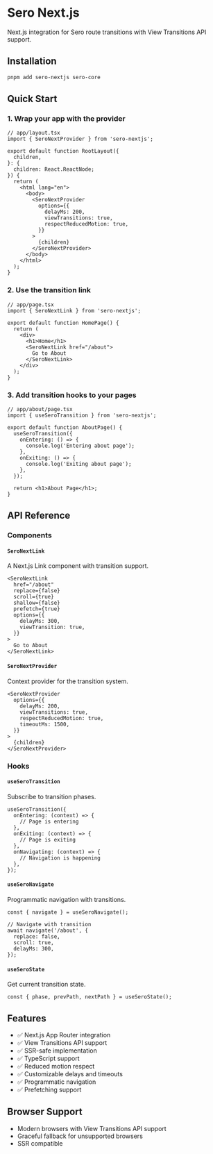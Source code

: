# Sero Next.js

Next.js integration for Sero route transitions with View Transitions API support.

## Installation

```bash
pnpm add sero-nextjs sero-core
```

## Quick Start

### 1. Wrap your app with the provider

```tsx
// app/layout.tsx
import { SeroNextProvider } from 'sero-nextjs';

export default function RootLayout({
  children,
}: {
  children: React.ReactNode;
}) {
  return (
    <html lang="en">
      <body>
        <SeroNextProvider
          options={{
            delayMs: 200,
            viewTransitions: true,
            respectReducedMotion: true,
          }}
        >
          {children}
        </SeroNextProvider>
      </body>
    </html>
  );
}
```

### 2. Use the transition link

```tsx
// app/page.tsx
import { SeroNextLink } from 'sero-nextjs';

export default function HomePage() {
  return (
    <div>
      <h1>Home</h1>
      <SeroNextLink href="/about">
        Go to About
      </SeroNextLink>
    </div>
  );
}
```

### 3. Add transition hooks to your pages

```tsx
// app/about/page.tsx
import { useSeroTransition } from 'sero-nextjs';

export default function AboutPage() {
  useSeroTransition({
    onEntering: () => {
      console.log('Entering about page');
    },
    onExiting: () => {
      console.log('Exiting about page');
    },
  });

  return <h1>About Page</h1>;
}
```

## API Reference

### Components

#### `SeroNextLink`

A Next.js Link component with transition support.

```tsx
<SeroNextLink
  href="/about"
  replace={false}
  scroll={true}
  shallow={false}
  prefetch={true}
  options={{
    delayMs: 300,
    viewTransition: true,
  }}
>
  Go to About
</SeroNextLink>
```

#### `SeroNextProvider`

Context provider for the transition system.

```tsx
<SeroNextProvider
  options={{
    delayMs: 200,
    viewTransitions: true,
    respectReducedMotion: true,
    timeoutMs: 1500,
  }}
>
  {children}
</SeroNextProvider>
```

### Hooks

#### `useSeroTransition`

Subscribe to transition phases.

```tsx
useSeroTransition({
  onEntering: (context) => {
    // Page is entering
  },
  onExiting: (context) => {
    // Page is exiting
  },
  onNavigating: (context) => {
    // Navigation is happening
  },
});
```

#### `useSeroNavigate`

Programmatic navigation with transitions.

```tsx
const { navigate } = useSeroNavigate();

// Navigate with transition
await navigate('/about', {
  replace: false,
  scroll: true,
  delayMs: 300,
});
```

#### `useSeroState`

Get current transition state.

```tsx
const { phase, prevPath, nextPath } = useSeroState();
```

## Features

- ✅ Next.js App Router integration
- ✅ View Transitions API support
- ✅ SSR-safe implementation
- ✅ TypeScript support
- ✅ Reduced motion respect
- ✅ Customizable delays and timeouts
- ✅ Programmatic navigation
- ✅ Prefetching support

## Browser Support

- Modern browsers with View Transitions API support
- Graceful fallback for unsupported browsers
- SSR compatible
